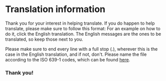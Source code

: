 # Translation information

Thank you for your interest in helping translate. If you do happen to help translate, please make sure to follow this format:
For an example on how to do it, click the English translation. The English messages are the ones to be translated, so keep those next to you.

Please make sure to end every line with a full stop (.), wherever this is the case in the English translation, and if not, don't.
Please name the file according to the ISO 639-1 codes, which can be found [here](https://en.wikipedia.org/wiki/List_of_ISO_639-1_codes).

### Thank you!
